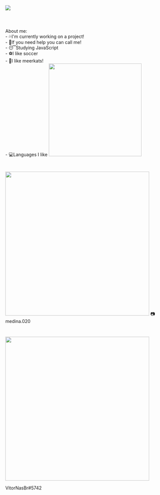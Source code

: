 <img src="https://cdn.discordapp.com/attachments/819667765123219486/830077210819821589/Vitor.png">


#

<br>
About me:
<br>
- 💦I'm currently working on a project!
<br>
- 👊If you need help you can call me!
<br>
- 😴Studying JavaScript
<br>
- ⚽I like soccer
<br>
- 🦝I like meerkats!
<br>
- 💻Languages I like


<img src="https://cdn.discordapp.com/attachments/819667765123219486/830082197859991592/Sem_Titulo-2.png" width="290vw">


#


<img src="https://cdn.discordapp.com/attachments/819667765123219486/830088039987413022/Sem-Titulo-1.png" width="450vw">
📷medina.020

#

<img src="https://cdn.discordapp.com/attachments/819667765123219486/830090804424343652/Sem_Titulo-1.png" width="450vw">

VitorNasBr#5742
